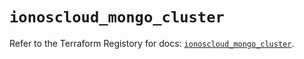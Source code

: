 # `ionoscloud_mongo_cluster`

Refer to the Terraform Registory for docs: [`ionoscloud_mongo_cluster`](https://registry.terraform.io/providers/ionos-cloud/ionoscloud/6.4.6/docs/resources/mongo_cluster).
